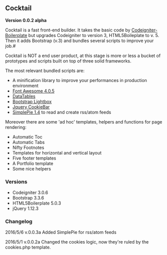 ## Cocktail

<b>Version 0.0.2 alpha</b>
 
Cocktail is a fast front-end builder. It takes the basic code by [Codeigniter-Boilerplate](http://ariok.github.io/codeigniter-boilerplate/) but upgrades Codeigniter to version 3, HTML5Boileplate to v. 5. Then it adds Bootstrap (v.3) and bundles several scripts to improve your job.#

Cocktail is NOT a end user product, at this stage is more or less a bucket of prototypes and scripts built on top of three solid frameworks.

The most relevant bundled scripts are:

*	A minification library to improve your performances in production environment
*   [Font Awesome 4.0.5](https://fortawesome.github.io/Font-Awesome/)
*   [DataTables](https://datatables.net/)
*   [Bootstrap Lightbox](http://ashleydw.github.io/lightbox/)
*   [Jquery CookieBar](http://www.primebox.co.uk/projects/jquery-cookiebar/)
*	<a href="http://simplepie.org/">SimplePie 1.4</a> to read and create rss/atom feeds

Moreover there are some 'ad hoc' templates, helpers and functions for page rendering:

*   Automatic Toc
*	Automatic Tabs
*	Nifty Footnotes
*	Templates for horizontal and vertical layout
*	Five footer templates
*   A Portfolio template
*   Some nice helpers

### Versions
* Codeigniter 3.0.6
* Bootstrap 3.3.6
* HTML5Boilerplate 5.0.3
* jQuery 1.12.3

### Changelog
2016/5/6 v.0.0.3a
Added SimplePie for rss/atom feeds

2016/5/1 v.0.0.2a
Changed the cookies logic, now they're ruled by the cookies.php template.